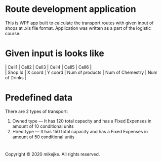# Route development application
This is WPF app built to calculate the transport routes with given input of shops at .xls file format.
Application was written as a part of the logistic course.

# Given input is looks like 
| Cell1   | Cell2    | Cell3    | Cell4           | Cell5            | Cell6         |<br/>
| Shop Id | X coord  | Y coord  | Num of products | Num of Chemestry | Num of Drinks | <br/>

# Predefined data
There are 2 types of transport: 
  1. Owned type — It has 120 total capacity and has a Fixed Expenses in amount of 10 conditional units
  2. Hired type — It has 150 total capacity and has a Fixed Expenses in amount of 50 conditional units
#

#
Copyright © 2020 mikejke. All rights reserved.
